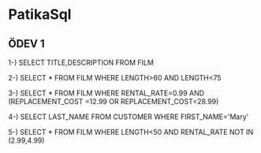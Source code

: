 # PatikaSql

## ÖDEV 1
1-) SELECT TITLE,DESCRIPTION FROM FILM <br>

2-) SELECT * FROM FILM
WHERE LENGTH>60 AND LENGTH<75 <br>

3-) SELECT * FROM FILM
WHERE RENTAL_RATE=0.99 
AND (REPLACEMENT_COST =12.99 OR REPLACEMENT_COST=28.99) <br>

4-) SELECT LAST_NAME FROM CUSTOMER 
WHERE FIRST_NAME='Mary' <br>

5-) SELECT * FROM FILM
WHERE LENGTH<50 
AND RENTAL_RATE NOT IN (2.99,4.99) <br>
